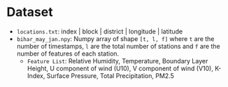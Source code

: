 # Dataset

- `locations.txt`: index | block | district | longitude | latitude
- `bihar_may_jan.npy`: Numpy array of shape `[t, l, f]` where `t` are the number of timestamps, `l` are the total number of stations and `f` are the number of features of each station.
    - `Feature List`: Relative Humidity, Temperature, Boundary Layer Height, U component of wind (U10), V component of wind (V10), K-Index, Surface Pressure, Total Precipitation, PM2.5